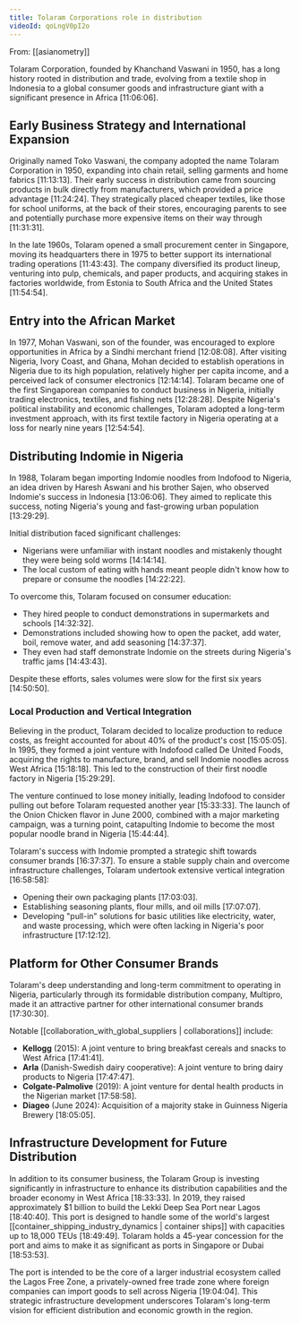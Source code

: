 ```yaml
---
title: Tolaram Corporations role in distribution
videoId: qoLngV0pI2o
---
```


From: [[asianometry]] <br/> 

Tolaram Corporation, founded by Khanchand Vaswani in 1950, has a long history rooted in distribution and trade, evolving from a textile shop in Indonesia to a global consumer goods and infrastructure giant with a significant presence in Africa <a class="yt-timestamp" data-t="11:06:06">[11:06:06]</a>.

## Early Business Strategy and International Expansion

Originally named Toko Vaswani, the company adopted the name Tolaram Corporation in 1950, expanding into chain retail, selling garments and home fabrics <a class="yt-timestamp" data-t="11:13:13">[11:13:13]</a>. Their early success in distribution came from sourcing products in bulk directly from manufacturers, which provided a price advantage <a class="yt-timestamp" data-t="11:24:24">[11:24:24]</a>. They strategically placed cheaper textiles, like those for school uniforms, at the back of their stores, encouraging parents to see and potentially purchase more expensive items on their way through <a class="yt-timestamp" data-t="11:31:31">[11:31:31]</a>.

In the late 1960s, Tolaram opened a small procurement center in Singapore, moving its headquarters there in 1975 to better support its international trading operations <a class="yt-timestamp" data-t="11:43:43">[11:43:43]</a>. The company diversified its product lineup, venturing into pulp, chemicals, and paper products, and acquiring stakes in factories worldwide, from Estonia to South Africa and the United States <a class="yt-timestamp" data-t="11:54:54">[11:54:54]</a>.

## Entry into the African Market

In 1977, Mohan Vaswani, son of the founder, was encouraged to explore opportunities in Africa by a Sindhi merchant friend <a class="yt-timestamp" data-t="12:08:08">[12:08:08]</a>. After visiting Nigeria, Ivory Coast, and Ghana, Mohan decided to establish operations in Nigeria due to its high population, relatively higher per capita income, and a perceived lack of consumer electronics <a class="yt-timestamp" data-t="12:14:14">[12:14:14]</a>. Tolaram became one of the first Singaporean companies to conduct business in Nigeria, initially trading electronics, textiles, and fishing nets <a class="yt-timestamp" data-t="12:28:28">[12:28:28]</a>. Despite Nigeria's political instability and economic challenges, Tolaram adopted a long-term investment approach, with its first textile factory in Nigeria operating at a loss for nearly nine years <a class="yt-timestamp" data-t="12:54:54">[12:54:54]</a>.

## Distributing Indomie in Nigeria

In 1988, Tolaram began importing Indomie noodles from Indofood to Nigeria, an idea driven by Haresh Aswani and his brother Sajen, who observed Indomie's success in Indonesia <a class="yt-timestamp" data-t="13:06:06">[13:06:06]</a>. They aimed to replicate this success, noting Nigeria's young and fast-growing urban population <a class="yt-timestamp" data-t="13:29:29">[13:29:29]</a>.

Initial distribution faced significant challenges:
*   Nigerians were unfamiliar with instant noodles and mistakenly thought they were being sold worms <a class="yt-timestamp" data-t="14:14:14">[14:14:14]</a>.
*   The local custom of eating with hands meant people didn't know how to prepare or consume the noodles <a class="yt-timestamp" data-t="14:22:22">[14:22:22]</a>.

To overcome this, Tolaram focused on consumer education:
*   They hired people to conduct demonstrations in supermarkets and schools <a class="yt-timestamp" data-t="14:32:32">[14:32:32]</a>.
*   Demonstrations included showing how to open the packet, add water, boil, remove water, and add seasoning <a class="yt-timestamp" data-t="14:37:37">[14:37:37]</a>.
*   They even had staff demonstrate Indomie on the streets during Nigeria's traffic jams <a class="yt-timestamp" data-t="14:43:43">[14:43:43]</a>.

Despite these efforts, sales volumes were slow for the first six years <a class="yt-timestamp" data-t="14:50:50">[14:50:50]</a>.

### Local Production and Vertical Integration

Believing in the product, Tolaram decided to localize production to reduce costs, as freight accounted for about 40% of the product's cost <a class="yt-timestamp" data-t="15:05:05">[15:05:05]</a>. In 1995, they formed a joint venture with Indofood called De United Foods, acquiring the rights to manufacture, brand, and sell Indomie noodles across West Africa <a class="yt-timestamp" data-t="15:18:18">[15:18:18]</a>. This led to the construction of their first noodle factory in Nigeria <a class="yt-timestamp" data-t="15:29:29">[15:29:29]</a>.

The venture continued to lose money initially, leading Indofood to consider pulling out before Tolaram requested another year <a class="yt-timestamp" data-t="15:33:33">[15:33:33]</a>. The launch of the Onion Chicken flavor in June 2000, combined with a major marketing campaign, was a turning point, catapulting Indomie to become the most popular noodle brand in Nigeria <a class="yt-timestamp" data-t="15:44:44">[15:44:44]</a>.

Tolaram's success with Indomie prompted a strategic shift towards consumer brands <a class="yt-timestamp" data-t="16:37:37">[16:37:37]</a>. To ensure a stable supply chain and overcome infrastructure challenges, Tolaram undertook extensive vertical integration <a class="yt-timestamp" data-t="16:58:58">[16:58:58]</a>:
*   Opening their own packaging plants <a class="yt-timestamp" data-t="17:03:03">[17:03:03]</a>.
*   Establishing seasoning plants, flour mills, and oil mills <a class="yt-timestamp" data-t="17:07:07">[17:07:07]</a>.
*   Developing "pull-in" solutions for basic utilities like electricity, water, and waste processing, which were often lacking in Nigeria's poor infrastructure <a class="yt-timestamp" data-t="17:12:12">[17:12:12]</a>.

## Platform for Other Consumer Brands

Tolaram's deep understanding and long-term commitment to operating in Nigeria, particularly through its formidable distribution company, Multipro, made it an attractive partner for other international consumer brands <a class="yt-timestamp" data-t="17:30:30">[17:30:30]</a>.

Notable [[collaboration_with_global_suppliers | collaborations]] include:
*   **Kellogg** (2015): A joint venture to bring breakfast cereals and snacks to West Africa <a class="yt-timestamp" data-t="17:41:41">[17:41:41]</a>.
*   **Arla** (Danish-Swedish dairy cooperative): A joint venture to bring dairy products to Nigeria <a class="yt-timestamp" data-t="17:47:47">[17:47:47]</a>.
*   **Colgate-Palmolive** (2019): A joint venture for dental health products in the Nigerian market <a class="yt-timestamp" data-t="17:58:58">[17:58:58]</a>.
*   **Diageo** (June 2024): Acquisition of a majority stake in Guinness Nigeria Brewery <a class="yt-timestamp" data-t="18:05:05">[18:05:05]</a>.

## Infrastructure Development for Future Distribution

In addition to its consumer business, the Tolaram Group is investing significantly in infrastructure to enhance its distribution capabilities and the broader economy in West Africa <a class="yt-timestamp" data-t="18:33:33">[18:33:33]</a>. In 2019, they raised approximately $1 billion to build the Lekki Deep Sea Port near Lagos <a class="yt-timestamp" data-t="18:40:40">[18:40:40]</a>. This port is designed to handle some of the world's largest [[container_shipping_industry_dynamics | container ships]] with capacities up to 18,000 TEUs <a class="yt-timestamp" data-t="18:49:49">[18:49:49]</a>. Tolaram holds a 45-year concession for the port and aims to make it as significant as ports in Singapore or Dubai <a class="yt-timestamp" data-t="18:53:53">[18:53:53]</a>.

The port is intended to be the core of a larger industrial ecosystem called the Lagos Free Zone, a privately-owned free trade zone where foreign companies can import goods to sell across Nigeria <a class="yt-timestamp" data-t="19:04:04">[19:04:04]</a>. This strategic infrastructure development underscores Tolaram's long-term vision for efficient distribution and economic growth in the region.